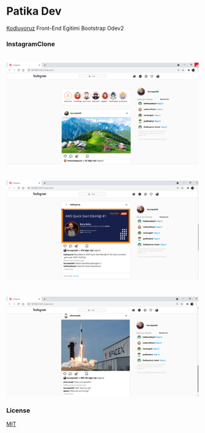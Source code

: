 # Patika Dev 
 [Kodluyoruz](https://www.kodluyoruz.org/) Front-End Egitimi Bootstrap Odev2
 
### InstagramClone



#
![post1](assets/syf1.png)


#
![post2](assets/iki.png)


#
![post3](assets/uc.png)

### License

[MIT](https://choosealicense.com/licenses/mit/)